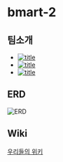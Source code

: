 # bmart-2

## 팀소개
- [![title](https://img.shields.io/badge/DEVLOPER-양명우-123456)](https://github.com/myungwoo-Y)
- [![title](https://img.shields.io/badge/DEVLOPER-이수정-123456)](https://github.com/sooojungee)
- [![title](https://img.shields.io/badge/DEVLOPER-김유영-123456)](https://github.com/yuda1124)

## ERD
![ERD](https://user-images.githubusercontent.com/18456572/89965106-ea214a00-dc86-11ea-85f6-704d5ddb596a.png)

## Wiki
[우리들의 위키](https://github.com/woowa-techcamp-2020/bmart-2/wiki)
